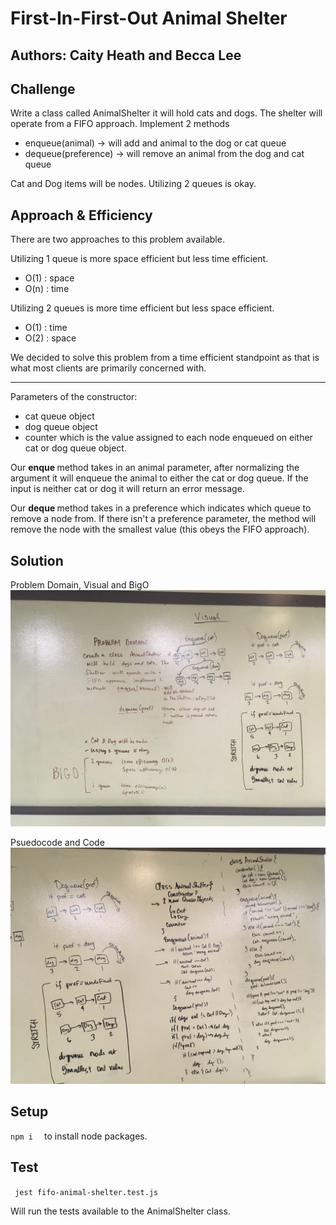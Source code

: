 # First-In-First-Out Animal Shelter

## Authors: Caity Heath and Becca Lee

## Challenge
Write a class called AnimalShelter it will hold cats and dogs. The shelter will operate from a FIFO approach. Implement 2 methods 
* enqueue(animal)   -> will add and animal to the dog or cat queue
* dequeue(preference) -> will remove an animal from the dog and cat queue

Cat and Dog items will be nodes. Utilizing 2 queues is okay. 

## Approach & Efficiency

There are two approaches to this problem available. 

Utilizing 1 queue is more space efficient but less time efficient.  
* O(1) : space
* O(n) : time

Utilizing 2 queues is more time efficient but less space efficient.
* O(1) : time
* O(2) : space

We decided to solve this problem from a time efficient standpoint as that is what most clients are primarily concerned with. 

---

Parameters of the constructor: 
* cat queue object
* dog queue object
* counter which is the value assigned to each node enqueued on either cat or dog queue object. 

Our <strong> enque </strong> method takes in an animal parameter, after normalizing the argument it will enqueue the animal to either the cat or dog queue. If the input is neither cat or dog it will return an error message. 

Our <strong> deque </strong> method takes in a preference which indicates which queue to remove a node from. If there isn't a preference parameter, the method will remove the node with the smallest value (this obeys the FIFO approach). 





## Solution
Problem Domain, Visual and BigO
![Problem Domain and Visual](./assets/1_8_pd.JPG)

Psuedocode and Code
![Psuedo Code and Code](./assets/1_8_code.JPG)

## Setup 

` npm i   ` to install node packages. 

## Test 

` jest fifo-animal-shelter.test.js`

Will run the tests available to the AnimalShelter class. 